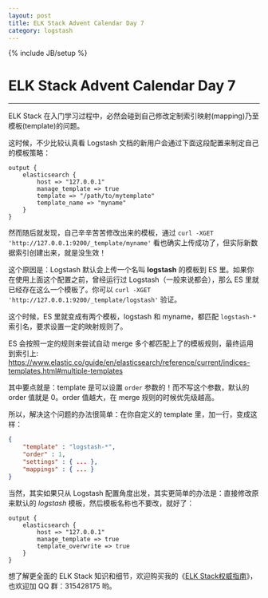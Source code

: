 ```yaml
---
layout: post
title: ELK Stack Advent Calendar Day 7
category: logstash
---
```

{% include JB/setup %}
# ELK Stack Advent Calendar Day 7
---

ELK Stack 在入门学习过程中，必然会碰到自己修改定制索引映射(mapping)乃至模板(template)的问题。

这时候，不少比较认真看 Logstash 文档的新用户会通过下面这段配置来制定自己的模板策略：

```
output {
    elasticsearch {
        host => "127.0.0.1"
        manage_template => true
        template => "/path/to/mytemplate"
        template_name => "myname"
    }
}
```

然而随后就发现，自己辛辛苦苦修改出来的模板，通过 `curl -XGET 'http://127.0.0.1:9200/_template/myname'` 看也确实上传成功了，但实际新数据索引创建出来，就是没生效！

这个原因是：Logstash 默认会上传一个名叫 **logstash** 的模板到 ES 里。如果你在使用上面这个配置之前，曾经运行过 Logstash（一般来说都会），那么 ES 里就已经存在这么一个模板了。你可以 `curl -XGET 'http://127.0.0.1:9200/_template/logstash'` 验证。

这个时候，ES 里就变成有两个模板，logstash 和 myname，都匹配 `logstash-*` 索引名，要求设置一定的映射规则了。

ES 会按照一定的规则来尝试自动 merge 多个都匹配上了的模板规则，最终运用到索引上: <https://www.elastic.co/guide/en/elasticsearch/reference/current/indices-templates.html#multiple-templates>

其中要点就是：template 是可以设置 `order` 参数的！而不写这个参数，默认的 order 值就是 0。order 值越大，在 merge 规则的时候优先级越高。

所以，解决这个问题的办法很简单：在你自定义的 template 里，加一行，变成这样：

```json
{
    "template" : "logstash-*",
    "order" : 1,
    "settings" : { ... },
    "mappings" : { ... }
}
```

当然，其实如果只从 Logstash 配置角度出发，其实更简单的办法是：直接修改原来默认的 *logstash* 模板，然后模板名称也不要改，就好了：

```
output {
    elasticsearch {
        host => "127.0.0.1"
        manage_template => true
        template_overwrite => true
    }
}
```

想了解更全面的 ELK Stack 知识和细节，欢迎购买我的《[ELK Stack权威指南](http://search.jd.com/Search?keyword=ELK%20stack)》，也欢迎加 QQ 群：315428175 哟。
